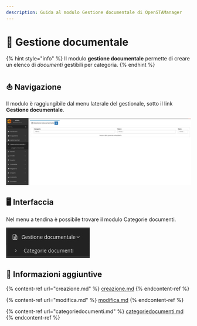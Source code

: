 ```yaml
---
description: Guida al modulo Gestione documentale di OpenSTAManager
---
```


# 📖 Gestione documentale

{% hint style="info" %}
Il modulo **gestione documentale** permette di creare un elenco di _documenti_ gestibili per categoria.
{% endhint %}

## ⛵ Navigazione

Il modulo è raggiungibile dal menu laterale del gestionale, sotto il link **Gestione documentale**.

![](<../../../.gitbook/assets/image (25).png>)

## 🖥️ Interfaccia

Nel menu a tendina è possibile trovare il modulo Categorie documenti.

![](<../../../.gitbook/assets/image (91).png>)

## 🔽 Informazioni aggiuntive

{% content-ref url="creazione.md" %}
[creazione.md](creazione.md)
{% endcontent-ref %}

{% content-ref url="modifica.md" %}
[modifica.md](modifica.md)
{% endcontent-ref %}

{% content-ref url="categoriedocumenti.md" %}
[categoriedocumenti.md](categoriedocumenti.md)
{% endcontent-ref %}
